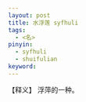 ```yaml
---     
layout: post    
title: 水浮莲 syfhuli    
tags:    
  - <名>    
pinyin:        
  - syfhuli    
  - shuifulian     
keyword:      
---    
```


【释义】 浮萍的一种。      

